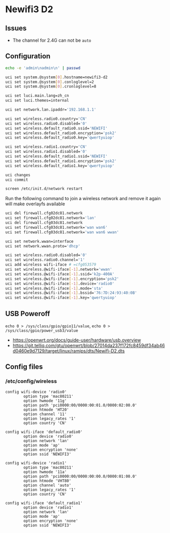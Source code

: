 # Newifi3 D2

## Issues

- The channel for 2.4G can not be `auto`

## Configuration

```bash
echo -e 'admin\nadmin\n' | passwd

uci set system.@system[0].hostname=newifi3-d2
uci set system.@system[0].conloglevel=2
uci set system.@system[0].cronloglevel=8

uci set luci.main.lang=zh_cn
uci set luci.themes=internal

uci set network.lan.ipaddr='192.168.1.1'

uci set wireless.radio0.country='CN'
uci set wireless.radio0.disabled='0'
uci set wireless.default_radio0.ssid='NEWIFI'
uci set wireless.default_radio0.encryption='psk2'
uci set wireless.default_radio0.key='qwertyuiop'

uci set wireless.radio1.country='CN'
uci set wireless.radio1.disabled='0'
uci set wireless.default_radio1.ssid='NEWIFI'
uci set wireless.default_radio1.encryption='psk2'
uci set wireless.default_radio1.key='qwertyuiop'

uci changes
uci commit

screen /etc/init.d/network restart
```

Run the following command to join a wireless network and remove it again will make overlayfs available

```bash
uci del firewall.cfg02dc81.network
uci set firewall.cfg02dc81.network='lan'
uci del firewall.cfg03dc81.network
uci set firewall.cfg03dc81.network='wan wan6'
uci set firewall.cfg03dc81.network='wan wan6 wwan'

uci set network.wwan=interface
uci set network.wwan.proto='dhcp'

uci set wireless.radio0.disabled='0'
uci set wireless.radio0.channel='1'
uci add wireless wifi-iface # =cfg053579
uci set wireless.@wifi-iface[-1].network='wwan'
uci set wireless.@wifi-iface[-1].ssid='k2p-400A'
uci set wireless.@wifi-iface[-1].encryption='psk2'
uci set wireless.@wifi-iface[-1].device='radio0'
uci set wireless.@wifi-iface[-1].mode='sta'
uci set wireless.@wifi-iface[-1].bssid='76:7D:24:93:40:0B'
uci set wireless.@wifi-iface[-1].key='qwertyuiop'
```

## USB Poweroff

`echo 0 > /sys/class/gpio/gpio11/value`, `echo 0 > /sys/class/gpio/power_usb3/value`

- <https://openwrt.org/docs/guide-user/hardware/usb.overview>
- <https://git.telliq.com/gtu/openwrt/blob/27014da237f172fc8459df34ab46d0460e9d7129/target/linux/ramips/dts/Newifi-D2.dts>

## Config files

### /etc/config/wireless

```text
config wifi-device 'radio0'
        option type 'mac80211'
        option hwmode '11g'
        option path 'pci0000:00/0000:00:01.0/0000:02:00.0'
        option htmode 'HT20'
        option channel '11'
        option legacy_rates '1'
        option country 'CN'

config wifi-iface 'default_radio0'
        option device 'radio0'
        option network 'lan'
        option mode 'ap'
        option encryption 'none'
        option ssid 'NEWIFI3'

config wifi-device 'radio1'
        option type 'mac80211'
        option hwmode '11a'
        option path 'pci0000:00/0000:00:00.0/0000:01:00.0'
        option htmode 'VHT80'
        option channel 'auto'
        option legacy_rates '1'
        option country 'CN'

config wifi-iface 'default_radio1'
        option device 'radio1'
        option network 'lan'
        option mode 'ap'
        option encryption 'none'
        option ssid 'NEWIFI3'
```
